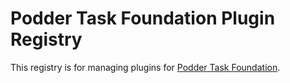 # Podder Task Foundation Plugin Registry

This registry is for managing plugins for [Podder Task Foundation](https://github.com/podder-ai/podder-task-foundation).

